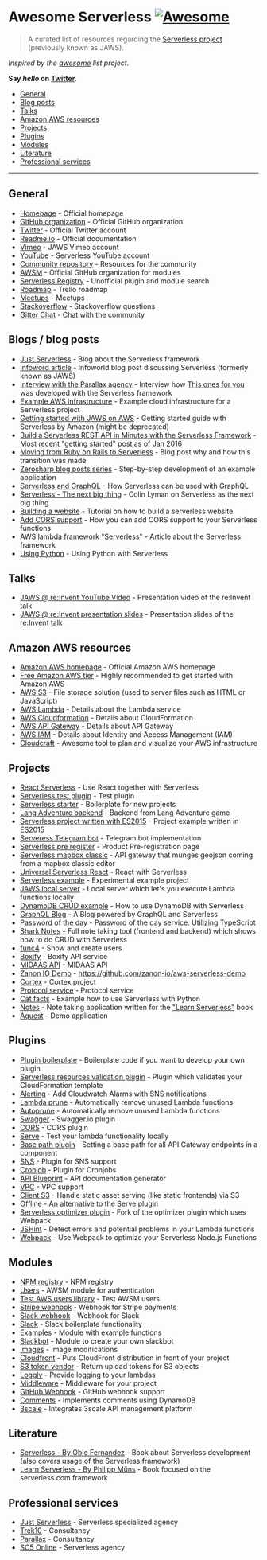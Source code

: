 # Awesome Serverless [![Awesome](https://cdn.rawgit.com/sindresorhus/awesome/d7305f38d29fed78fa85652e3a63e154dd8e8829/media/badge.svg)](https://github.com/sindresorhus/awesome)

> A curated list of resources regarding the [Serverless project](https://github.com/serverless) (previously known as JAWS).

*Inspired by the [awesome](https://github.com/sindresorhus/awesome) list project.*

**Say *hello* on [Twitter](https://twitter.com/pmmuens).**

- [General](#general)
- [Blog posts](#blogs-blog-posts)
- [Talks](#talks)
- [Amazon AWS resources](#amazon-aws-resources)
- [Projects](#projects)
- [Plugins](#plugins)
- [Modules](#modules)
- [Literature](#literature)
- [Professional services](#professional-services)

---

## General

- [Homepage](http://serverless.com) - Official homepage
- [GitHub organization](http://github.com/serverless) - Official GitHub organization
- [Twitter](https://twitter.com/goserverless) - Official Twitter account
- [Readme.io](https://serverless.readme.io) - Official documentation
- [Vimeo](https://vimeo.com/user2421131) - JAWS Vimeo account
- [YouTube](https://www.youtube.com/channel/UCFYG383lawh9Hrs_DEKTtdg) - Serverless YouTube account
- [Community repository](https://github.com/serverless/serverless-community) - Resources for the community
- [AWSM](https://github.com/awsm-org/awsm) - Official GitHub organization for modules
- [Serverless Registry](https://justserverless.github.io/serverless-registry) - Unofficial plugin and module search
- [Roadmap](https://trello.com/b/EX6SxBJJ/serverless) - Trello roadmap
- [Meetups](http://www.meetup.com/serverless/) - Meetups
- [Stackoverflow](http://stackoverflow.com/questions/tagged/serverless) - Stackoverflow questions
- [Gitter Chat](https://gitter.im/serverless/serverless) - Chat with the community

## Blogs / blog posts

- [Just Serverless](http://justserverless.com/blog) - Blog about the Serverless framework
- [Infoword article](http://www.infoworld.com/article/2990795/cloud-computing/jaws-takes-a-bite-out-of-aws-lambda-app-deployment.html) - Infoworld blog post discussing Serverless (formerly known as JAWS)
- [Interview with the Parallax agency](https://serverlesscode.com/post/david-guetta-online-recording-with-lambda) - Interview how [This ones for you](http://thisonesforyou.com) was developed with the Serverless framework
- [Example AWS infrastructure](https://serverlesscode.com/images/guetta_article/image04.png) - Example cloud infrastructure for a Serverless project
- [Getting started with JAWS on AWS](https://aws.amazon.com/de/blogs/compute/getting-started-with-jaws-on-amazon-web-services/) - Getting started guide with Serverless by Amazon (might be deprecated)
- [Build a Serverless REST API in Minutes with the Serverless Framework](https://blog.codeship.com/a-serverless-rest-api-in-minutes/) - Most recent "getting started" post as of Jan 2016
- [Moving from Ruby on Rails to Serverless](http://microapps.com/blog/learnt-building-monolithic-rails-app/) - Blog post why and how this transition was made
- [Zerosharp blog posts series](http://blog.zerosharp.com/serverless-framework-part-1-up-and-running/) - Step-by-step development of an example application
- [Serverless and GraphQL](http://kevinold.com/2016/02/01/serverless-graphql.html) - How Serverless can be used with GraphQL
- [Serverless - The next big thing](https://www.linkedin.com/pulse/serverless-next-big-thing-colin-lyman) - Colin Lyman on Serverless as the next big thing
- [Building a website](http://zanon.io/posts/building-serverless-websites-on-aws-tutorial) - Tutorial on how to build a serverless website
- [Add CORS support](http://davidcai.github.io/blog/posts/serverless-and-cors/) - How you can add CORS support to your Serverless functions
- [AWS lambda framework "Serverless"](http://thenewstack.io/serverless-offers-framework-aws-lambda/) - Article about the Serverless framework
- [Using Python](https://serverlesscode.com/post/python-on-serverless-intro/) - Using Python with Serverless

## Talks

- [JAWS @ re:Invent YouTube Video](https://www.youtube.com/watch?v=D_U6luQ6I90) - Presentation video of the re:Invent talk 
- [JAWS @ re:Invent presentation slides](http://de.slideshare.net/AmazonWebServices/dvo209-jaws-a-scalable-serverless-framework) - Presentation slides of the re:Invent talk

## Amazon AWS resources

- [Amazon AWS homepage](http://aws.amazon.com) - Official Amazon AWS homepage
- [Free Amazon AWS tier](http://aws.amazon.com/free) - Highly recommended to get started with Amazon AWS
- [AWS S3](https://aws.amazon.com/s3) - File storage solution (used to server files such as HTML or JavaScript)
- [AWS Lambda](https://aws.amazon.com/lambda/details) - Details about the Lambda service
- [AWS Cloudformation](https://aws.amazon.com/cloudformation/) - Details about CloudFormation
- [AWS API Gateway](https://aws.amazon.com/api-gateway/) - Details about API Gateway
- [AWS IAM](https://aws.amazon.com/iam/) - Details about Identity and Access Management (IAM)
- [Cloudcraft](https://cloudcraft.co/) - Awesome tool to plan and visualize your AWS infrastructure

## Projects

- [React Serverless](https://github.com/hiromoon/react-serverless) - Use React together with Serverless
- [Serverless test plugin](https://github.com/arabold/serverless-test-plugin) - Test plugin
- [Serverless starter](https://github.com/serverless/serverless-starter) - Boilerplate for new projects
- [Lang Adventure backend](https://github.com/jonatasschagas/langadventurebackend) - Backend from Lang Adventure game
- [Serverless project written with ES2015](https://github.com/mpppk/serverless-project-written-in-es2015) - Project example written in ES2015
- [Serveress Telegram bot](https://github.com/minibikini/serverless-telegram-bot) - Telegram bot implementation
- [Serverless pre register](https://github.com/agentmilindu/Serverless-Pre-Register) - Product Pre-registration page
- [Serverless mapbox classic](https://github.com/LukeSwart/serverless-mapbox-classic) - API gateway that munges geojson coming from a mapbox classic editor
- [Universal Serverless React](https://github.com/jstrutz/universal-serverless-react) - React with Serverless
- [Serverless example](https://github.com/iblue/serverless-example) - Experimental example project
- [JAWS local server](https://github.com/martinlindenberg/JawsLocalServer) - Local server which let's you execute Lambda functions locally
- [DynamoDB CRUD example](https://github.com/jagthedrummer/serverlessDynamoCrudExample) - How to use DynamoDB with Serverless
- [GraphQL Blog](https://github.com/serverless/serverless-graphql-blog) - A Blog powered by GraphQL and Serverless
- [Password of the day](https://github.com/ZeroSharp/ServerlessPotd) - Password of the day service. Utilizing TypeScript
- [Shark Notes](https://github.com/JustServerless/shark-notes) - Full note taking tool (frontend and backend) which shows how to do CRUD with Serverless
- [func4](https://github.com/ac360/func4) - Show and create users
- [Boxify](https://github.com/jankei/boxify) - Boxify API service
- [MIDAAS API](https://github.com/presidential-innovation-fellows/midaas-api) - MIDAAS API
- [Zanon IO Demo](https://github.com/zanon-io/aws-serverless-demo) - https://github.com/zanon-io/aws-serverless-demo
- [Cortex](https://github.com/namastereid/cortex) - Cortex project
- [Protocol service](https://github.com/Backfeed/protocol-service) - Protocol service
- [Cat facts](https://github.com/ryansb/serverless-cat-facts) - Example how to use Serverless with Python
- [Notes](https://github.com/JustServerless/notes) - Note taking application written for the ["Learn Serverless"](http://learnserverless.club) book
- [Aquest](https://github.com/dherault/Aquest) - Demo application

## Plugins

- [Plugin boilerplate](https://github.com/serverless/serverless-plugin-boilerplate) - Boilerplate code if you want to develop your own plugin
- [Serverless resources validation plugin](https://github.com/tmilewski/serverless-resources-validation-plugin) - Plugin which validates your CloudFormation template
- [Alerting](https://github.com/martinlindenberg/serverless-plugin-alerting) - Add Cloudwatch Alarms with SNS notifications
- [Lambda prune](https://github.com/Nopik/serverless-lambda-prune-plugin) - Automatically remove unused Lambda functions
- [Autoprune](https://github.com/kennu/serverless-plugin-autoprune) - Automatically remove unused Lambda functions
- [Swagger](https://github.com/marklawlor/serverless-swagger) - Swagger.io plugin
- [CORS](https://github.com/joostfarla/serverless-cors-plugin) - CORS plugin
- [Serve](https://github.com/Nopik/serverless-serve) - Test your lambda functionality locally
- [Base path plugin](https://github.com/daffinity/serverless-base-path-plugin) - Setting a base path for all API Gateway endpoints in a component
- [SNS](https://github.com/martinlindenberg/serverless-plugin-sns) - Plugin for SNS support
- [Cronjob](https://github.com/martinlindenberg/serverless-plugin-cronjob) - Plugin for Cronjobs
- [API Blueprint](https://github.com/hiroara/serverless-api-blueprint) - API documentation generator
- [VPC](https://github.com/martinlindenberg/serverless-plugin-vpc) - VPC support
- [Client S3](https://github.com/serverless/serverless-client-s3) - Handle static asset serving (like static frontends) via S3
- [Offline](https://github.com/dherault/serverless-offline) - An alternative to the Serve plugin
- [Serverless optimizer plugin](https://github.com/asprouse/serverless-optimizer-plugin) - Fork of the optimizer plugin which uses Webpack
- [JSHint](https://github.com/joostfarla/serverless-jshint-plugin) - Detect errors and potential problems in your Lambda functions
- [Webpack](https://github.com/asprouse/serverless-webpack-plugin) - Use Webpack to optimize your Serverless Node.js Functions

## Modules

- [NPM registry](https://github.com/Inbot/awsm-npm-registry) - NPM registry
- [Users](https://github.com/dekz/awsm-users) - AWSM module for authentication
- [Test AWS users library](https://github.com/oren/test-awsm-users) - Test AWSM users
- [Stripe webhook](https://github.com/eahefnawy/serverless-stripe-webhook) - Webhook for Stripe payments
- [Slack webhook](https://github.com/eahefnawy/serverless-slack-webhook) - Webhook for Slack
- [Slack](https://github.com/serverless/serverless-slack) - Slack boilerplate functionality
- [Examples](https://github.com/remicastaing/serverless-examples) - Module with example functions
- [Slackbot](https://github.com/serverless/serverless-slackbot) - Module to create your own slackbot
- [Images](https://github.com/awsm-org/awsm-images) - Image modifications
- [Cloudfront](https://github.com/boushley/awsm-cloudfront) - Puts CloudFront distribution in front of your project
- [S3 token vendor](https://github.com/binoculars/awsm-s3tokenvendor) - Return upload tokens for S3 objects
- [Loggly](https://github.com/jwulf/awsm-loggly) - Provide logging to your lambdas
- [Middleware](https://github.com/jwulf/awsm-middleware) - Middleware for your project
- [GitHub Webhook](https://github.com/bisque33/awsm-github-webhook) - GitHub webhook support
- [Comments](https://github.com/donleyp/awsm-comments) - Implements comments using DynamoDB
- [3scale](https://github.com/jerzyn/awsm-3scale) - Integrates 3scale API management platform

## Literature

- [Serverless - By Obie Fernandez](https://leanpub.com/serverless) - Book about Serverless development (also covers usage of the Serverless framework)
- [Learn Serverless - By Philipp Müns](http://learnserverless.club) - Book focused on the serverless.com framework

## Professional services
- [Just Serverless](http://www.justserverless.com) - Serverless specialized agency
- [Trek10](http://trek10.com) - Consultancy
- [Parallax](https://parall.ax/) - Consultancy
- [SC5 Online](https://sc5.io) - Serverless agency
